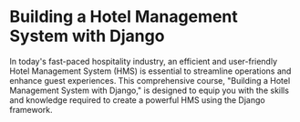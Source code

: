 # Building a Hotel Management System with Django

In today's fast-paced hospitality industry, an efficient and user-friendly Hotel Management System (HMS) is essential to streamline operations and enhance guest experiences. This comprehensive course, "Building a Hotel Management System with Django," is designed to equip you with the skills and knowledge required to create a powerful HMS using the Django framework.
